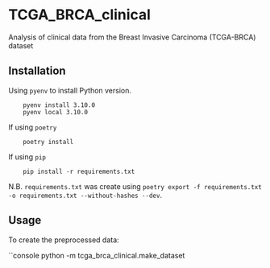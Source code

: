 # TCGA_BRCA_clinical

Analysis of clinical data from the Breast Invasive Carcinoma (TCGA-BRCA) dataset 

## Installation

Using `pyenv` to install Python version.

```console
    pyenv install 3.10.0
    pyenv local 3.10.0
```

If using `poetry`

```console
    poetry install
```

If using `pip`

```console
    pip install -r requirements.txt
```

N.B. `requirements.txt` was create using `poetry export -f requirements.txt -o requirements.txt --without-hashes --dev`.

## Usage

To create the preprocessed data:

``console
    python -m tcga_brca_clinical.make_dataset
```
